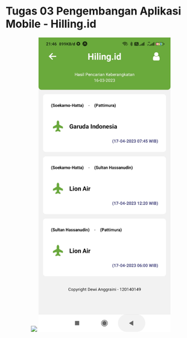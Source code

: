 # Tugas 03 Pengembangan Aplikasi Mobile - Hilling.id
<p align="center">
  <img src="1679064401098.jpg" width="350">
  <img src="Tampilan\1679064401039.jpg" width="350">
</p>
